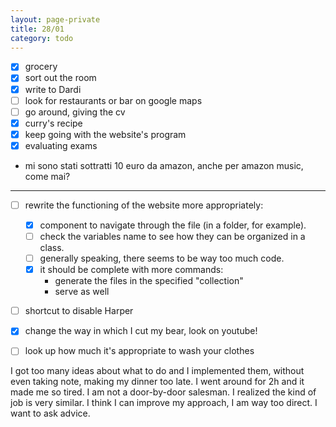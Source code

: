 ```yaml
--- 
layout: page-private
title: 28/01
category: todo
---
```


-[x] grocery
-[x] sort out the room
-[x] write to Dardi
-[ ] look for restaurants or bar on google maps
-[ ] go around, giving the cv
-[x] curry's recipe
-[x] keep going with the website's program
-[x] evaluating exams

- mi sono stati sottratti 10 euro da amazon, anche per amazon music, come mai?

---
-[ ] rewrite the functioning of the website more appropriately:
    -[x] component to navigate through the file (in a folder, for example).
    -[ ] check the variables name to see how they can be organized in a class.
    -[ ] generally speaking, there seems to be way too much code.
    -[x] it should be complete with more commands: 
        - generate the files in the specified "collection"
        - serve as well
-[ ] shortcut to disable Harper

-[x] change the way in which I cut my bear, look on youtube!
-[ ] look up how much it's appropriate to wash your clothes

I got too many ideas about what to do and I implemented them, without even
taking note, making my dinner too late.
I went around for 2h and it made me so tired. I am not a door-by-door salesman.
I realized the kind of job is very similar. I think I can improve my approach,
I am way too direct. I want to ask advice.
